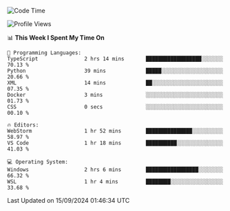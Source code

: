 <!--START_SECTION:waka-->
![Code Time](http://img.shields.io/badge/Code%20Time-723%20hrs%2022%20mins-blue)

![Profile Views](http://img.shields.io/badge/Profile%20Views-8-blue)

📊 **This Week I Spent My Time On** 

```text
💬 Programming Languages: 
TypeScript               2 hrs 14 mins       ██████████████████░░░░░░░   70.13 % 
Python                   39 mins             █████░░░░░░░░░░░░░░░░░░░░   20.66 % 
XML                      14 mins             ██░░░░░░░░░░░░░░░░░░░░░░░   07.35 % 
Docker                   3 mins              ░░░░░░░░░░░░░░░░░░░░░░░░░   01.73 % 
CSS                      0 secs              ░░░░░░░░░░░░░░░░░░░░░░░░░   00.10 % 

🔥 Editors: 
WebStorm                 1 hr 52 mins        ███████████████░░░░░░░░░░   58.97 % 
VS Code                  1 hr 18 mins        ██████████░░░░░░░░░░░░░░░   41.03 % 

💻 Operating System: 
Windows                  2 hrs 6 mins        █████████████████░░░░░░░░   66.32 % 
WSL                      1 hr 4 mins         ████████░░░░░░░░░░░░░░░░░   33.68 % 
```


 Last Updated on 15/09/2024 01:46:34 UTC
<!--END_SECTION:waka-->
